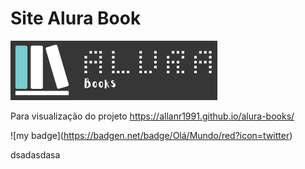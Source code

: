 <h1 aling="center">Site Alura Book</h1>

![Logo do site Alura Books](./AluraBooks.png)


Para visualização do projeto https://allanr1991.github.io/alura-books/


!\[my badge\](https://badgen.net/badge/Olá/Mundo/red?icon=twitter)

dsadasdasa

